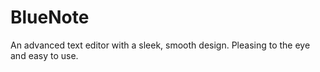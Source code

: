 # BlueNote
An advanced text editor with a sleek, smooth design. Pleasing to the eye and easy to use.
